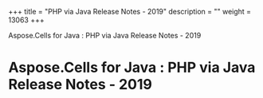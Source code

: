 +++
title = "PHP via Java Release Notes - 2019" 
description = "" 
weight = 13063 
+++

Aspose.Cells for Java : PHP via Java Release Notes - 2019  

# Aspose.Cells for Java : PHP via Java Release Notes - 2019


